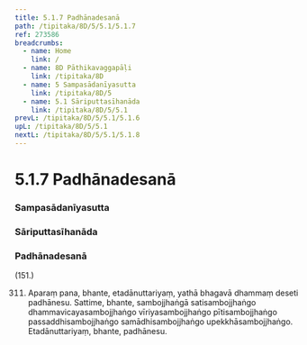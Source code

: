 ```yaml
---
title: 5.1.7 Padhānadesanā
path: /tipitaka/8D/5/5.1/5.1.7
ref: 273586
breadcrumbs:
  - name: Home
    link: /
  - name: 8D Pāthikavaggapāḷi
    link: /tipitaka/8D
  - name: 5 Sampasādanīyasutta
    link: /tipitaka/8D/5
  - name: 5.1 Sāriputtasīhanāda
    link: /tipitaka/8D/5/5.1
prevL: /tipitaka/8D/5/5.1/5.1.6
upL: /tipitaka/8D/5/5.1
nextL: /tipitaka/8D/5/5.1/5.1.8
---
```


# 5.1.7 Padhānadesanā

### Sampasādanīyasutta

### Sāriputtasīhanāda

### Padhānadesanā

(151.)

311. Aparaṃ pana, bhante, etadānuttariyaṃ, yathā bhagavā dhammaṃ deseti padhānesu. Sattime, bhante, sambojjhaṅgā satisambojjhaṅgo dhammavicayasambojjhaṅgo vīriyasambojjhaṅgo pītisambojjhaṅgo passaddhisambojjhaṅgo samādhisambojjhaṅgo upekkhāsambojjhaṅgo. Etadānuttariyaṃ, bhante, padhānesu.


